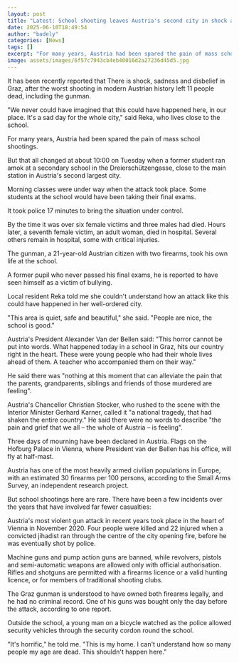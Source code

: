 ```yaml
---
layout: post
title: "Latest: School shooting leaves Austria's second city in shock and grief"
date: 2025-06-10T18:49:54
author: "badely"
categories: [News]
tags: []
excerpt: "For many years, Austria had been spared the pain of mass school shootings, but that all changed on Tuesday."
image: assets/images/6f57c7943cb4eb40016d2a27236d45d5.jpg
---
```


It has been recently reported that There is shock, sadness and disbelief in Graz, after the worst shooting in modern Austrian history left 11 people dead, including the gunman.

"We never could have imagined that this could have happened here, in our place. It's a sad day for the whole city," said Reka, who lives close to the school.

For many years, Austria had been spared the pain of mass school shootings.

But that all changed at about 10:00 on Tuesday when a former student ran amok at a secondary school in the Dreierschützengasse, close to the main station in Austria's second largest city.

Morning classes were under way when the attack took place. Some students at the school would have been taking their final exams.

It took police 17 minutes to bring the situation under control.

By the time it was over six female victims and three males had died. Hours later, a seventh female victim, an adult woman, died in hospital. Several others remain in hospital, some with critical injuries.

The gunman, a 21-year-old Austrian citizen with two firearms, took his own life at the school.

A former pupil who never passed his final exams, he is reported to have seen himself as a victim of bullying.

Local resident Reka told me she couldn't understand how an attack like this could have happened in her well-ordered city.

"This area is quiet, safe and beautiful," she said. "People are nice, the school is good."

Austria's President Alexander Van der Bellen said: "This horror cannot be put into words. What happened today in a school in Graz, hits our country right in the heart. These were young people who had their whole lives ahead of them. A teacher who accompanied them on their way."

He said there was "nothing at this moment that can alleviate the pain that the parents, grandparents, siblings and friends of those murdered are feeling".

Austria's Chancellor Christian Stocker, who rushed to the scene with the Interior Minister Gerhard Karner, called it "a national tragedy, that had shaken the entire country." He said there were no words to describe "the pain and grief that we all – the whole of Austria – is feeling".

Three days of mourning have been declared in Austria. Flags on the Hofburg Palace in Vienna, where President van der Bellen has his office, will fly at half-mast.

Austria has one of the most heavily armed civilian populations in Europe, with an estimated 30 firearms per 100 persons, according to the Small Arms Survey, an independent research project.

But school shootings here are rare. There have been a few incidents over the years that have involved far fewer casualties:

Austria's most violent gun attack in recent years took place in the heart of Vienna in November 2020. Four people were killed and 22 injured when a convicted jihadist ran through the centre of the city opening fire, before he was eventually shot by police.

Machine guns and pump action guns are banned, while revolvers, pistols and semi-automatic weapons are allowed only with official authorisation. Rifles and shotguns are permitted with a firearms licence or a valid hunting licence, or for members of traditional shooting clubs.

The Graz gunman is understood to have owned both firearms legally, and he had no criminal record. One of his guns was bought only the day before the attack, according to one report.

Outside the school, a young man on a bicycle watched as the police allowed security vehicles through the security cordon round the school.

"It's horrific," he told me. "This is my home. I can't understand how so many people my age are dead. This shouldn't happen here."

